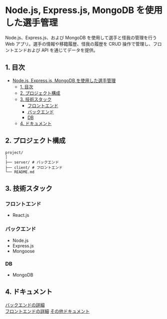 # Node.js, Express.js, MongoDB を使用した選手管理

Node.js、Express.js、および MongoDB を使用して選手と怪我の管理を行う Web アプリ。選手の情報や移籍履歴、怪我の履歴を CRUD 操作で管理し、フロントエンドおよび API を通じてデータを提供。

## 1. 目次

- [Node.js, Express.js, MongoDB を使用した選手管理](#nodejs-expressjs-mongodb-を使用した選手管理)
  - [1. 目次](#1-目次)
  - [2. プロジェクト構成](#2-プロジェクト構成)
  - [3. 技術スタック](#3-技術スタック)
    - [フロントエンド](#フロントエンド)
    - [バックエンド](#バックエンド)
    - [DB](#db)
  - [4. ドキュメント](#4-ドキュメント)

## 2. プロジェクト構成

```
project/
│
├── server/ # バックエンド
├── client/ # フロントエンド
└── README.md
```

## 3. 技術スタック

### フロントエンド

- React.js

### バックエンド

- Node.js
- Express.js
- Mongoose

### DB

- MongoDB

## 4. ドキュメント

[バックエンドの詳細](server/README.md)  
[フロントエンドの詳細](client/README.md)
[その他ドキュメント](/docs/README.md)
